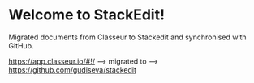# Welcome to StackEdit!

Migrated documents from Classeur to Stackedit and synchronised with GitHub.

 https://app.classeur.io/#!/ --> migrated to --> https://github.com/gudiseva/stackedit 
<!--stackedit_data:
eyJoaXN0b3J5IjpbLTY0NzQwMTQwN119
-->